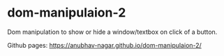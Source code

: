 # dom-manipulaion-2
Dom manipulation to show or hide a window/textbox on click of a button.

Github pages: https://anubhav-nagar.github.io/dom-manipulaion-2/
